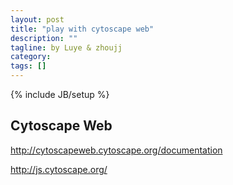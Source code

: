 ```yaml
---
layout: post
title: "play with cytoscape web"
description: ""
tagline: by Luye & zhoujj
category: 
tags: []
---
```

{% include JB/setup %}

<add homepage preview here>

<!--more-->

## Cytoscape Web


http://cytoscapeweb.cytoscape.org/documentation

http://js.cytoscape.org/


